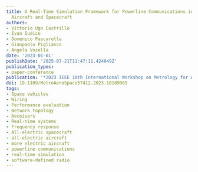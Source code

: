 ```yaml
---
title: A Real-Time Simulation Framework for Powerline Communications in More-Electric
  Aircraft and Spacecraft
authors:
- Vittorio Ugo Castrillo
- Ivan Iudice
- Domenico Pascarella
- Gianpaolo Pigliasco
- Angela Vozella
date: '2023-01-01'
publishDate: '2025-07-21T11:47:11.424049Z'
publication_types:
- paper-conference
publication: '*2023 IEEE 10th International Workshop on Metrology for AeroSpace (MetroAeroSpace)*'
doi: 10.1109/MetroAeroSpace57412.2023.10189965
tags:
- Space vehicles
- Wiring
- Performance evaluation
- Network topology
- Receivers
- Real-time systems
- Frequency response
- All-electric spacecraft
- all-electric aircraft
- more electric aircraft
- powerline communications
- real-time simulation
- software-defined radio
---
```

